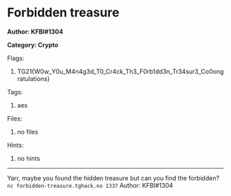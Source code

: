 # Forbidden treasure
**Author: KFBI#1304**

**Category: Crypto**

Flags:
1. TG21{W0w_Y0u_M4n4g3d_T0_Cr4ck_Th3_F0rb1dd3n_Tr34sur3_Co0ongratulations}


Tags: 
1. aes

Files: 
1. no files

Hints: 
1. no hints


---
Yarr, maybe you found the hidden treasure but can you find the forbidden?
``nc forbidden-treasure.tghack.no 1337``
Author: KFBI#1304

